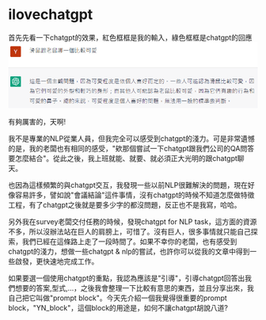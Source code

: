 # ilovechatgpt
首先先看一下chatgpt的效果，紅色框框是我的輸入，綠色框框是chatgpt的回應
![image](https://raw.githubusercontent.com/treeaaa/ilovechatgpt/main/img/%E4%BB%A4%E4%BA%BA%E9%A9%9A%E8%B1%94%E7%9A%84chatgpt/0.PNG)

有夠厲害的，天啊!

我不是專業的NLP從業人員，但我完全可以感受到chatgpt的淺力。可是非常遺憾的是，我的老闆也有相同的感受，"欸那個嘗試一下chatgpt跟我們公司的QA問答要怎麼結合"。從此之後，我上班就能、就要、就必須正大光明的跟chatgpt聊天。

也因為這樣頻繁的與chatgpt交互，我發現一些以前NLP很難解決的問題，現在好像容易許多，譬如說"會議結論"這件事情，沒有chatgpt的時候不知道怎麼做特徵工程，有了chatgpt之後就是要多少字的都沒問題，反正也不是我寫，哈哈。

另外我在survey老闆交付任務的時候，發現chatgpt for NLP task，這方面的資源不多，所以沒辦法站在巨人的肩膀上，可惜了。沒有巨人，很多事情就只能自己探索，我們已經在這條路上走了一段時間了。如果不幸你的老闆，也有感受到chatgpt的淺力，想做一些chatgpt & nlp的嘗試，也許你可以從我的文章中得到一些啟發，更快速地完成工作。

如果要選一個使用chatgpt的重點，我認為應該是"引導"，引導chatgpt回答出我們想要的答案,型式,...，之後我會整理一下比較有意思的東西，並且分享出來，我自己把它叫做"prompt block"。今天先介紹一個我覺得很重要的prompt block，"YN_block"，這個block的用途是，如何不讓chatgpt胡說八道?

